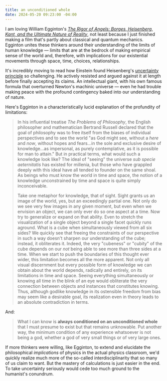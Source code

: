 ```yaml
---
title: an unconditioned whole
date: 2024-05-20 09:23:00 -04:00
---
```


I am loving William Egginton's *[The Rigor of Angels: Borges, Heisenberg, Kant, and the Ultimate Nature of Reality](https://www.penguinrandomhouse.com/books/678831/the-rigor-of-angels-by-william-egginton/)*, not least because I just finished making a film that's partly about classical and quantum mechanics. Egginton unites these thinkers around their understanding of the limits of human knowledge — limits that are at the bedrock of making empirical sense of the world and, therefore, with implications for our existential movements through space, time, choices, relationships. 

It's incredibly moving to read how Einstein found Heisenberg's [uncertainty principle](https://en.wikipedia.org/wiki/Uncertainty_principle) so challenging. He actively resisted and argued against it at length before finally accepting its claims. An intellectual giant, with his own famous formula that overturned Newton's machinic universe — even he had trouble making peace with the profound contingency baked into our understanding of nature. 

Here's Egginton in a characteristically lucid explanation of the profundity of limitations:

>In his influential treatise *The Problems of Philosophy*, the English philosopher and mathematician Bertrand Russell declared that the goal of philosophy was to free itself from the biases of individual perspectives and to see the world "as God might see, without a *here* and *now*, without hopes and fears...in the sole and exclusive desire of knowledge...as impersonal, as purely contemplative, as it is possible for man to attain." But in practical terms, what would such a knowledge look like? The ideal of "seeing" the universe *sub specie aeternitatis* has existed for millenia, but those who have grappled deeply with this ideal have all tended to founder on the same shoal. As beings who must know the world in time and space, the notion of a knowledge unconstrained by time and space is quite simply inconceivable.
>
>Take one metaphor for knowledge, that of sight. Sight grants us an image of the world, yes, but an exceedingly partial one. Not only do we see very few images in any given moment, but even when we envision an object, we can only ever do so one aspect at a time. Now try to generalize or expand on that ability. Even to stretch the visualization of a single object beyond a single facet quickly runs aground. What is a cube when simultaneously viewed from all six sides? We quickly see that freeing the constraints of our perspective in such a way doesn't sharpen our understanding of the cube; instead, it obliterates it. Indeed, the very "cubeness" or "cubity" of the cube depends on our *not* being able to see more than three sides at a time. When we start to push the boundaries of this thought ever wider, this limitation becomes all the more apparent. Not only all visual discernment but every possible form of knowledge we can obtain about the world depends, radically and entirely, on its limitations in time and space. Seeing everything simultaneously or knowing all time in the blink of an eye would obliterate the very connection between objects and instances that constitutes knowing. Thus, although godlike knowledge in its ostensible freedom from bias may seem like a desirable goal, its realization even in theory leads to an absolute contradiction in terms.
>
And:
>
>What I can know is **always conditioned on an unconditioned whole** that I must presume to exist but that remains unknowable. Put another way, the minimum condition of any experience whatsoever is not being a god, whether a god of very small things or of very large ones.

If more thinkers were willing, like Egginton, to extend and elucidate the philosophical *implications* of physics in the actual physics classroom, we'd quickly realize much more of the so-called interdisciplinarity that so many of us claim to want. But the mastery of calculations is just easier in the end. To take uncertainty seriously would cede too much ground to the humanist's conundrum.